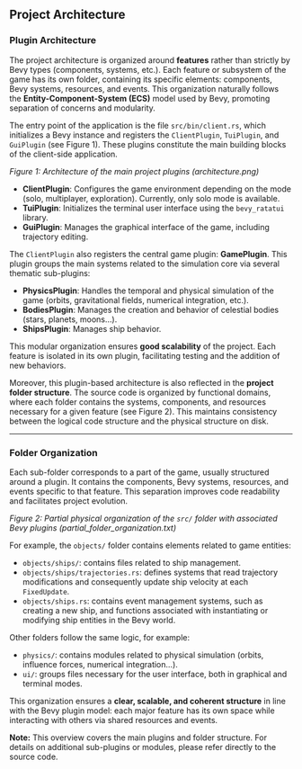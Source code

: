 ## Project Architecture

### Plugin Architecture

The project architecture is organized around **features** rather than strictly by Bevy types (components, systems, etc.). Each feature or subsystem of the game has its own folder, containing its specific elements: components, Bevy systems, resources, and events. This organization naturally follows the **Entity-Component-System (ECS)** model used by Bevy, promoting separation of concerns and modularity.

The entry point of the application is the file `src/bin/client.rs`, which initializes a Bevy instance and registers the `ClientPlugin`, `TuiPlugin`, and `GuiPlugin` (see Figure 1). These plugins constitute the main building blocks of the client-side application.

*Figure 1: Architecture of the main project plugins (architecture.png)*

- **ClientPlugin**: Configures the game environment depending on the mode (solo, multiplayer, exploration). Currently, only solo mode is available.  
- **TuiPlugin**: Initializes the terminal user interface using the `bevy_ratatui` library.  
- **GuiPlugin**: Manages the graphical interface of the game, including trajectory editing.

The `ClientPlugin` also registers the central game plugin: **GamePlugin**. This plugin groups the main systems related to the simulation core via several thematic sub-plugins:

- **PhysicsPlugin**: Handles the temporal and physical simulation of the game (orbits, gravitational fields, numerical integration, etc.).  
- **BodiesPlugin**: Manages the creation and behavior of celestial bodies (stars, planets, moons…).  
- **ShipsPlugin**: Manages ship behavior.

This modular organization ensures **good scalability** of the project. Each feature is isolated in its own plugin, facilitating testing and the addition of new behaviors.

Moreover, this plugin-based architecture is also reflected in the **project folder structure**. The source code is organized by functional domains, where each folder contains the systems, components, and resources necessary for a given feature (see Figure 2). This maintains consistency between the logical code structure and the physical structure on disk.

---

### Folder Organization

Each sub-folder corresponds to a part of the game, usually structured around a plugin. It contains the components, Bevy systems, resources, and events specific to that feature. This separation improves code readability and facilitates project evolution.

*Figure 2: Partial physical organization of the `src/` folder with associated Bevy plugins (partial_folder_organization.txt)*

For example, the `objects/` folder contains elements related to game entities:

- `objects/ships/`: contains files related to ship management.  
- `objects/ships/trajectories.rs`: defines systems that read trajectory modifications and consequently update ship velocity at each `FixedUpdate`.  
- `objects/ships.rs`: contains event management systems, such as creating a new ship, and functions associated with instantiating or modifying ship entities in the Bevy world.

Other folders follow the same logic, for example:

- `physics/`: contains modules related to physical simulation (orbits, influence forces, numerical integration…).  
- `ui/`: groups files necessary for the user interface, both in graphical and terminal modes.

This organization ensures a **clear, scalable, and coherent structure** in line with the Bevy plugin model: each major feature has its own space while interacting with others via shared resources and events.

**Note:** This overview covers the main plugins and folder structure. For details on additional sub-plugins or modules, please refer directly to the source code.
